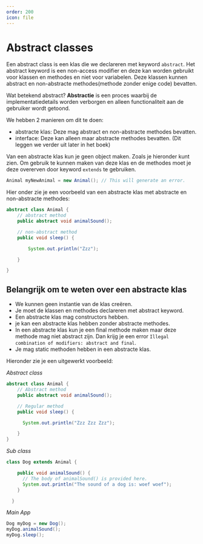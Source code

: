 ```yaml
---
order: 200
icon: file
---
```

# Abstract classes

Een abstract class is een klas die we declareren met keyword `abstract`. Het abstract keyword is een non-access modifier en deze kan worden gebruikt voor klassen en methodes en niet voor variabelen. Deze klassen kunnen abstract en non-abstracte methodes(methode zonder enige code) bevatten.

Wat betekend abstract? **Abstractie** is een proces waarbij de implementatiedetails worden verborgen en alleen functionaliteit aan de gebruiker wordt getoond.

We hebben 2 manieren om dit te doen:

- abstracte klas: Deze mag abstract en non-abstracte methodes bevatten.
- interface: Deze kan alleen maar abstracte methodes bevatten. (Dit leggen we verder uit later in het boek)

Van een abstracte klas kun je geen object maken. Zoals je hieronder kunt zien. Om gebruik te kunnen maken van deze klas en de methodes moet je deze overerven door keyword `extends` te gebruiken.

```java
Animal myNewAnimal = new Animal(); // This will generate an error.
```

Hier onder zie je een voorbeeld van een abstracte klas met abstracte en non-abstracte methodes:

```java
abstract class Animal {
    // abstract method
    public abstract void animalSound();

    // non-abstract method
    public void sleep() {

        System.out.println("Zzz");

    }

}
```

## Belangrijk om te weten over een abstracte klas

- We kunnen geen instantie van de klas creëren.
- Je moet de klassen en methodes declareren met abstract keyword.
- Een abstracte klas mag constructors hebben.
- je kan een abstracte klas hebben zonder abstracte methodes.
- In een abstracte klas kun je een final methode maken maar deze methode mag niet abstract zijn. Dan krijg je een error `Illegal combination of modifiers: abstract and final`.
- Je mag static methoden hebben in een abstracte klas.

Hieronder zie je een uitgewerkt voorbeeld:

*Abstract class*

```java
abstract class Animal {
    // Abstract method
    public abstract void animalSound();

    // Regular method
    public void sleep() {

      System.out.println("Zzz Zzz Zzz");

    }
}
```

*Sub class*

```java
class Dog extends Animal {

    public void animalSound() {
      // The body of animalSound() is provided here.
      System.out.println("The sound of a dog is: woef woef");
    }

  }
```

*Main App*

```java
Dog myDog = new Dog();
myDog.animalSound();
myDog.sleep();
```
